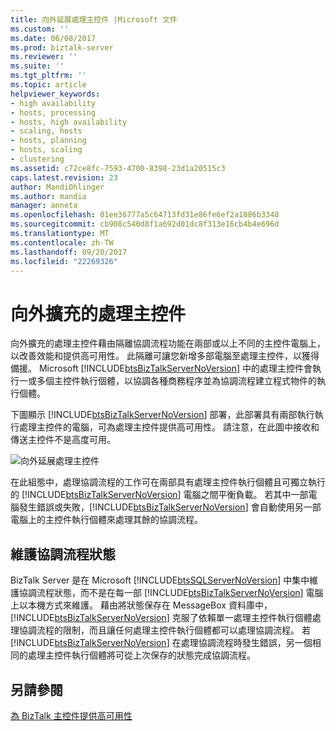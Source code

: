 ```yaml
---
title: 向外延展處理主控件 |Microsoft 文件
ms.custom: ''
ms.date: 06/08/2017
ms.prod: biztalk-server
ms.reviewer: ''
ms.suite: ''
ms.tgt_pltfrm: ''
ms.topic: article
helpviewer_keywords:
- high availability
- hosts, processing
- hosts, high availability
- scaling, hosts
- hosts, planning
- hosts, scaling
- clustering
ms.assetid: c72ce8fc-7593-4700-8398-23d1a20515c3
caps.latest.revision: 23
author: MandiOhlinger
ms.author: mandia
manager: anneta
ms.openlocfilehash: 01ee36777a5c64713fd31e86fe6ef2a1886b3348
ms.sourcegitcommit: cb908c540d8f1a692d01dc8f313e16cb4b4e696d
ms.translationtype: MT
ms.contentlocale: zh-TW
ms.lasthandoff: 09/20/2017
ms.locfileid: "22269326"
---
```

# <a name="scaled-out-processing-hosts"></a>向外擴充的處理主控件
向外擴充的處理主控件藉由隔離協調流程功能在兩部或以上不同的主控件電腦上，以改善效能和提供高可用性。 此隔離可讓您新增多部電腦至處理主控件，以獲得備援。 Microsoft [!INCLUDE[btsBizTalkServerNoVersion](../includes/btsbiztalkservernoversion-md.md)] 中的處理主控件會執行一或多個主控件執行個體，以協調各種商務程序並為協調流程建立程式物件的執行個體。  
  
 下圖顯示 [!INCLUDE[btsBizTalkServerNoVersion](../includes/btsbiztalkservernoversion-md.md)] 部署，此部署具有兩部執行執行處理主控件的電腦，可為處理主控件提供高可用性。 請注意，在此圖中接收和傳送主控件不是高度可用。  
  
 ![向外延展處理主控件](../core/media/tdi-ha-scaleprocess.gif "TDI_HA_ScaleProcess")  
  
 在此組態中，處理協調流程的工作可在兩部具有處理主控件執行個體且可獨立執行的 [!INCLUDE[btsBizTalkServerNoVersion](../includes/btsbiztalkservernoversion-md.md)] 電腦之間平衡負載。 若其中一部電腦發生錯誤或失敗，[!INCLUDE[btsBizTalkServerNoVersion](../includes/btsbiztalkservernoversion-md.md)] 會自動使用另一部電腦上的主控件執行個體來處理其餘的協調流程。  
  
## <a name="maintaining-orchestration-state"></a>維護協調流程狀態  
 BizTalk Server 是在 Microsoft [!INCLUDE[btsSQLServerNoVersion](../includes/btssqlservernoversion-md.md)] 中集中維護協調流程狀態，而不是在每一部 [!INCLUDE[btsBizTalkServerNoVersion](../includes/btsbiztalkservernoversion-md.md)] 電腦上以本機方式來維護。 藉由將狀態保存在 MessageBox 資料庫中，[!INCLUDE[btsBizTalkServerNoVersion](../includes/btsbiztalkservernoversion-md.md)] 克服了依賴單一處理主控件執行個體處理協調流程的限制，而且讓任何處理主控件執行個體都可以處理協調流程。 若 [!INCLUDE[btsBizTalkServerNoVersion](../includes/btsbiztalkservernoversion-md.md)] 在處理協調流程時發生錯誤，另一個相同的處理主控件執行個體將可從上次保存的狀態完成協調流程。  
  
## <a name="see-also"></a>另請參閱  
 [為 BizTalk 主控件提供高可用性](../core/providing-high-availability-for-biztalk-hosts.md)